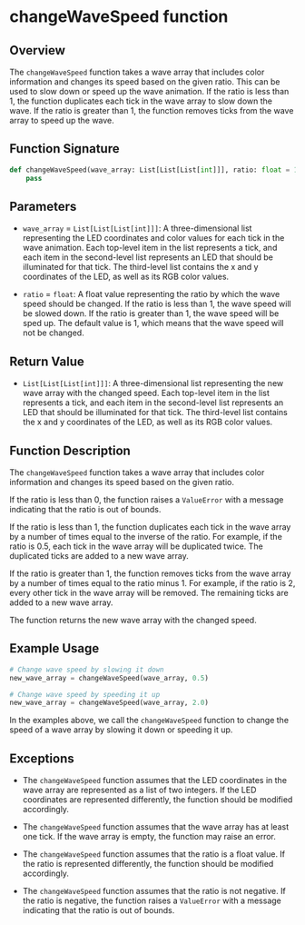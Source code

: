 # changeWaveSpeed function

## Overview

The `changeWaveSpeed` function takes a wave array that includes color information and changes its speed based on the given ratio. This can be used to slow down or speed up the wave animation. If the ratio is less than 1, the function duplicates each tick in the wave array to slow down the wave. If the ratio is greater than 1, the function removes ticks from the wave array to speed up the wave.

## Function Signature

```py
def changeWaveSpeed(wave_array: List[List[List[int]]], ratio: float = 1) -> List[List[List[int]]]:
    pass
```

## Parameters

- `wave_array` = `List[List[List[int]]]`: A three-dimensional list representing the LED coordinates and color values for each tick in the wave animation. Each top-level item in the list represents a tick, and each item in the second-level list represents an LED that should be illuminated for that tick. The third-level list contains the x and y coordinates of the LED, as well as its RGB color values.

- `ratio` = `float`: A float value representing the ratio by which the wave speed should be changed. If the ratio is less than 1, the wave speed will be slowed down. If the ratio is greater than 1, the wave speed will be sped up. The default value is 1, which means that the wave speed will not be changed.

## Return Value

- `List[List[List[int]]]`: A three-dimensional list representing the new wave array with the changed speed. Each top-level item in the list represents a tick, and each item in the second-level list represents an LED that should be illuminated for that tick. The third-level list contains the x and y coordinates of the LED, as well as its RGB color values.

## Function Description

The `changeWaveSpeed` function takes a wave array that includes color information and changes its speed based on the given ratio.

If the ratio is less than 0, the function raises a `ValueError` with a message indicating that the ratio is out of bounds.

If the ratio is less than 1, the function duplicates each tick in the wave array by a number of times equal to the inverse of the ratio. For example, if the ratio is 0.5, each tick in the wave array will be duplicated twice. The duplicated ticks are added to a new wave array.

If the ratio is greater than 1, the function removes ticks from the wave array by a number of times equal to the ratio minus 1. For example, if the ratio is 2, every other tick in the wave array will be removed. The remaining ticks are added to a new wave array.

The function returns the new wave array with the changed speed.

## Example Usage

```py
# Change wave speed by slowing it down
new_wave_array = changeWaveSpeed(wave_array, 0.5)

# Change wave speed by speeding it up
new_wave_array = changeWaveSpeed(wave_array, 2.0)
```

In the examples above, we call the `changeWaveSpeed` function to change the speed of a wave array by slowing it down or speeding it up.

## Exceptions

- The `changeWaveSpeed` function assumes that the LED coordinates in the wave array are represented as a list of two integers. If the LED coordinates are represented differently, the function should be modified accordingly.

- The `changeWaveSpeed` function assumes that the wave array has at least one tick. If the wave array is empty, the function may raise an error.

- The `changeWaveSpeed` function assumes that the ratio is a float value. If the ratio is represented differently, the function should be modified accordingly.

- The `changeWaveSpeed` function assumes that the ratio is not negative. If the ratio is negative, the function raises a `ValueError` with a message indicating that the ratio is out of bounds.

